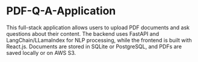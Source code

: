 # PDF-Q-A-Application
This full-stack application allows users to upload PDF documents and ask questions about their content. The backend uses FastAPI and LangChain/LLamaIndex for NLP processing, while the frontend is built with React.js. Documents are stored in SQLite or PostgreSQL, and PDFs are saved locally or on AWS S3.

